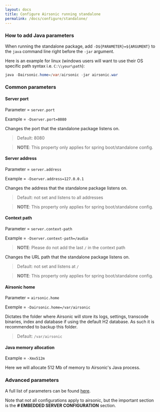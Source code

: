 ```yaml
---
layout: docs
title: Configure Airsonic running standalone
permalink: /docs/configure/standalone/
---
```

### How to add Java parameters

When running the standalone package, add `-D${PARAMETER}=${ARGUMENT}` to the `java` command line right before the
`-jar` argument.

Here is an example for linux (windows users will want to use their OS specific path syntax i.e. `C:\\your\path`):

```java
java -Dairsonic.home=/var/airsonic -jar airsonic.war
```

### Common parameters

#### Server port

Parameter = `server.port`

Example = `-Dserver.port=8080`

Changes the port that the standalone package listens on.

> Default: 8080

> **NOTE**: This property only applies for spring boot/standalone config.

#### Server address

Parameter = `server.address`

Example = `-Dserver.address=127.0.0.1`

Changes the address that the standalone package listens on.

> Default: not set and listens to all addresses

> **NOTE**: This property only applies for spring boot/standalone config.

#### Context path

Parameter = `server.context-path`

Example = `-Dserver.context-path=/audio`

> **NOTE**: Please do not add the last `/` in the context path

Changes the URL path that the standalone package listens on.

> Default: not set and listens at `/`

> **NOTE**: This property only applies for spring boot/standalone config.

#### Airsonic home

Parameter = `airsonic.home`

Exemple = `-Dairsonic.home=/var/airsonic`

Dictates the folder where Airsonic will store its logs, settings, transcode binaries, index and database if using the default H2 database. As such it is recommended to backup this folder.

> Default: `/var/airsonic`

#### Java memory allocation

Example = `-Xmx512m`

Here we will allocate 512 Mb of memory to Airsonic's Java process.

### Advanced parameters

A full list of parameters can be found [here](https://docs.spring.io/spring-boot/docs/1.4.5.RELEASE/reference/htmlsingle/#common-application-properties).

Note that not all configurations apply to airsonic, but the important section is the **# EMBEDDED SERVER CONFIGURATION** section.
